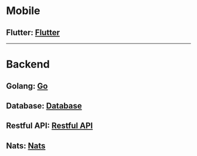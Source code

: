 # Mobile
## Flutter: [Flutter](./mobile/flutter.md)
---
# Backend
## Golang: [Go](./backend/golang.md)
## Database: [Database](./backend/database.md)
## Restful API: [Restful API](./backend/restful-api.md)
## Nats: [Nats](./backend/nats.md)
